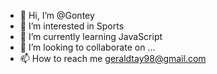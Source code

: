 - 👋 Hi, I’m @Gontey
- 👀 I’m interested in Sports
- 🌱 I’m currently learning JavaScript
- 💞️ I’m looking to collaborate on ...
- 📫 How to reach me geraldtay98@gmail.com

<!---
Gontey/Gontey is a ✨ special ✨ repository because its `README.md` (this file) appears on your GitHub profile.
You can click the Preview link to take a look at your changes.
--->
